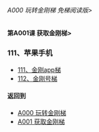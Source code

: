 ###### A000 玩转金刚梯 免梯阅读版>
#### 第A001课 获取金刚梯>

### 111、苹果手机

- [111、金刚app梯 ](https://github.com/a2zitpro/web/blob/master/LadderFree/LadderGet/Apple/iPhone/LadderApp.md)
- [112、金刚号梯  ](https://github.com/a2zitpro/web/blob/master/LadderFree/LadderGet/Apple/iPhone/LadderKKID.md)



#### 返回到
- [A000 玩转金刚梯](https://github.com/a2zitpro/web/blob/master/LadderFree/main.md)
- [A001 获取金刚梯](https://github.com/a2zitpro/web/blob/master/LadderFree/LadderGet/LadderGet.md)




